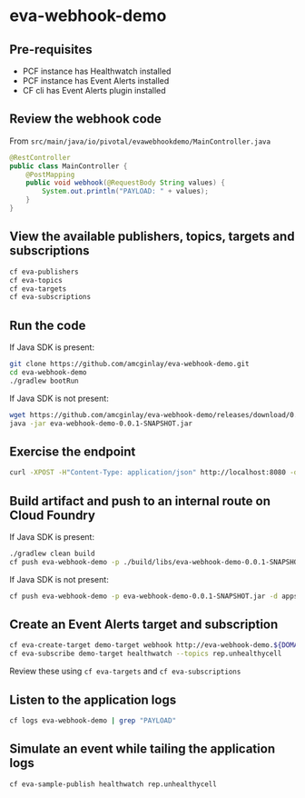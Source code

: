 # eva-webhook-demo

## Pre-requisites

- PCF instance has Healthwatch installed
- PCF instance has Event Alerts installed
- CF cli has Event Alerts plugin installed

## Review the webhook code

From `src/main/java/io/pivotal/evawebhookdemo/MainController.java`

```java
@RestController
public class MainController {
    @PostMapping
    public void webhook(@RequestBody String values) {
        System.out.println("PAYLOAD: " + values);
    }
}
```

## View the available publishers, topics, targets and subscriptions

```bash
cf eva-publishers
cf eva-topics
cf eva-targets
cf eva-subscriptions
```

## Run the code

If Java SDK is present:

```bash
git clone https://github.com/amcginlay/eva-webhook-demo.git
cd eva-webhook-demo
./gradlew bootRun
```

If Java SDK is not present:

```bash
wget https://github.com/amcginlay/eva-webhook-demo/releases/download/0.0.1-SNAPSHOT/eva-webhook-demo-0.0.1-SNAPSHOT.jar
java -jar eva-webhook-demo-0.0.1-SNAPSHOT.jar
```

## Exercise the endpoint

```bash
curl -XPOST -H"Content-Type: application/json" http://localhost:8080 -d "{\"NAME\": \"VALUE\"}"
```

## Build artifact and push to an internal route on Cloud Foundry

If Java SDK is present:

```bash
./gradlew clean build
cf push eva-webhook-demo -p ./build/libs/eva-webhook-demo-0.0.1-SNAPSHOT.jar -d apps.${YOUR_DOMAIN}
```

If Java SDK is not present:

```bash
cf push eva-webhook-demo -p eva-webhook-demo-0.0.1-SNAPSHOT.jar -d apps.${YOUR_DOMAIN}
```

## Create an Event Alerts target and subscription

```bash
cf eva-create-target demo-target webhook http://eva-webhook-demo.${DOMAIN} # not https!
cf eva-subscribe demo-target healthwatch --topics rep.unhealthycell
```

Review these using `cf eva-targets` and `cf eva-subscriptions`

## Listen to the application logs

```bash
cf logs eva-webhook-demo | grep "PAYLOAD"
```

## Simulate an event while tailing the application logs
```bash
cf eva-sample-publish healthwatch rep.unhealthycell
```
